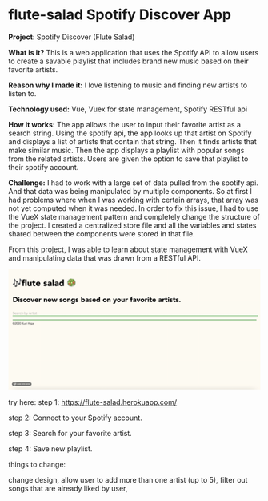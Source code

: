 # flute-salad Spotify Discover App

<b>Project</b>: Spotify Discover (Flute Salad)

<b>What is it?</b> This is a web application that uses the Spotify API to allow users to create a savable playlist that includes brand new music based
on their favorite artists.

<b>Reason why I made it:</b> I love listening to music and finding new artists to listen to. 
 
<b>Technology used:</b> Vue, Vuex for state management, Spotify RESTful api

<b>How it works:</b>
The app allows the user to input their favorite artist as a search string. Using the spotify api, the app looks up that artist on Spotify and displays a list of artists that contain that string. Then it finds artists that make similar music. Then the app displays a playlist with popular songs from the related artists. Users are given the option to save that playlist to their spotify account. 

<b>Challenge:</b> I had to work with a large set of data pulled from the spotify api. And that data was being manipulated by multiple components. So at first I had problems where when I was working with certain arrays, that array was not yet computed when it was needed.  In order to fix this issue, I had to use the VueX state management pattern and completely change the structure of the project. I created a centralized store file and all the variables and states shared between the components were stored in that file. 

From this project, I was able to learn about state management with VueX and manipulating data that was drawn from a RESTful API. 


![Flute Salad App Demo](flute-salad-demo.gif)

try here:
step 1: https://flute-salad.herokuapp.com/

step 2: Connect to your Spotify account.

step 3: Search for your favorite artist.

step 4: Save new playlist.



things to change:

change design,
allow user to add more than one artist (up to 5),
filter out songs that are already liked by user,
